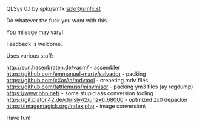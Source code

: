QLSys 0.1 by spkr/smfx
spkr@smfx.st

Do whatever the fuck you want with this.

You mileage may vary!

Feedback is welcome.

Uses various stuff:

http://sun.hasenbraten.de/vasm/ - assembler\
https://github.com/emmanuel-marty/salvador - packing\
https://github.com/xXorAa/mdvtool - creaeting mdv files\
https://github.com/tattlemuss/minymiser - packing ym3 files (ay regdump)\
https://www.php.net/ - some stupid ass conversion tooling\
https://git.platon42.de/chrisly42/unzx0_68000 - optmized zx0 depacker\
https://imagemagick.org/index.php - image conversion\

Have fun!